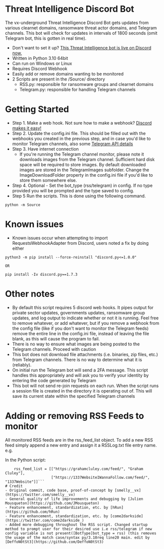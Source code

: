 # Threat Intelligence Discord Bot
The vx-underground Threat Intelligence Discord Bot gets updates from various clearnet domains, ransomware threat actor domains, and Telegram channels. This bot will check for updates in intervals of 1800 seconds (omit Telegram bot, this is gotten in real time).

* Don't want to set it up? [This Threat Intelligence bot is live on Discord now.](https://discord.com/invite/MSjAQe4PUy)
* Written in Python 3.10 64bit
* Can run on Windows or Linux
* Requires Discord Webhook
* Easily add or remove domains wanting to be monitored
* 2 Scripts are present in the /Source/ directory
    - RSS.py: responsible for ransomware groups and clearnet domains
    - Telegram.py: responsible for handling Telegram channels

# Getting Started
* Step 1. Make a web hook. Not sure how to make a webhook? [Discord makes it easy!](https://support.discord.com/hc/en-us/articles/228383668-Intro-to-Webhooks)
* Step 2. Update the config.ini file. This should be filled out with the webhooks you created in the previous step, and in case you'd like to monitor Telegram channels, also some [Telegram API details](https://core.telegram.org/api/obtaining_api_id)
* Step 3. Have internet connection
    - If you're running the Telegram channel monitor, please note it downloads images from the Telegram channel. Sufficient hard disk space will be required to store images. By default downloaded images are stored in the TelegramImages subfolder. Change the ImageDownloadFolder property in the config.ini file if you'd like to store them somewhere else.
* Step 4. Optional - Set the bot_type (rss/telegram) in config. If no type provided you will be prompted and the type saved to config.
* Step 5 Run the scripts. This is done using the following command.
```
python -m Source
```

# Known issues
* Known issues occur when attempting to import RequestsWebhookAdapter from Discord, users noted a fix by doing either
```
python3 -m pip install --force-reinstall "discord.py<=1.0.0"

OR

pip install -Iv discord.py==1.7.3
```

# Other notes
* By default this script requires 5 discord web hooks. It pipes output for private sector updates, governments updates, ransomware group updates, and log output to indicate whether or not it is running. Feel free to remove whatever, or add whatever, but if you remove a webhook from the config file (like if you don't want to monitor the Telegram feeds) remove the entire line in the config.ini file, instead of leaving the file blank, as this will cause the program to fail.
* There is no way to ensure what images are being posted to the Telegram channels. Proceed with caution
* This bot does not download file attachments (i.e. binaries, zip files, etc.) from Telegram channels. There is no way to determine what it is (reliably).
* On initial run the Telegram bot will send a 2FA message. This script handles this appropriately and will ask you to verify your identity by entering the code generated by Telegram
* This bot will not send re-join requests on each run. When the script runs a session file is created in the directory it is operating out of. This will save its current state within the specified Telegram channels

# Adding or removing RSS Feeds to monitor
All monitored RSS feeds are in the rss_feed_list object. To add a new RSS feed simply append a new entry and assign it a RSSLog.txt file entry name. e.g.

In the Python script:
```
    rss_feed_list = [["https://grahamcluley.com/feed/", "Graham Cluley"],
                     ["https://1337WebsiteIWannaFollow.com/feed/", "1337Website"]]```
# Credit
- Original commit, code base, proof-of-concept by [smelly__vx](https://twitter.com/smelly__vx)
- General quality of life improvements and debugging by [Julien Mousqueton](https://github.com/JMousqueton)
- Feature enhancement, standardization, etc. by [hRun](https://github.com/hRun)
- Feature enhancement, standardization, etc. by [come2darkside](https://twitter.com/come2darkside_)
- Added more debugging throughout the RSS script. Changed startup method to prompt user for their desired use i.e rss/telegram if new config variable is not present([BotType]bot_type = rss) (this removes the usage of the match case/syntax py/3.10req line20 main. edit by [DeffoN0tSt3](https://github.com/DeffoN0tSt3)

